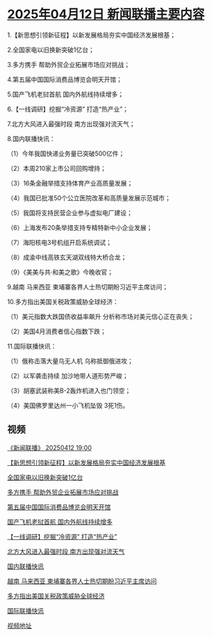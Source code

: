 # [2025年04月12日 新闻联播主要内容](https://tv.cctv.com/lm/xwlb/day/20250412.shtml)

1.【新思想引领新征程】以新发展格局夯实中国经济发展根基；

2.全国家电以旧换新突破1亿台；

3.多方携手 帮助外贸企业拓展市场应对挑战；

4.第五届中国国际消费品博览会明天开馆；

5.国产飞机老挝首航 国内外航线持续增多；

6.【一线调研】挖掘“冷资源” 打造“热产业”；

7.北方大风进入最强时段 南方出现强对流天气；

8.国内联播快讯：

（1）今年我国快递业务量已突破500亿件；

（2）本周210家上市公司回购增持；

（3）16条金融举措支持体育产业高质量发展；

（4）我国已批准50个公立医院改革和高质量发展示范城市；

（5）我国将支持民营企业参与虚拟电厂建设；

（6）上海发布20条举措支持专精特新中小企业发展；

（7）海阳核电3号机组开启系统调试；

（8）成渝中线高铁玄天湖双线特大桥合龙；

（9）《美美与共·和美之歌》今晚收官；

9.越南 马来西亚 柬埔寨各界人士热切期盼习近平主席访问；

10.多方指出美国关税政策威胁全球经济：

（1）美元指数大跌国债收益率飙升 分析称市场对美元信心正在丧失；

（2）美国4月消费者信心指数下跌；

11.国际联播快讯：

（1）俄称击落大量乌无人机 乌称抵御俄进攻；

（2）以军袭击持续 加沙地带人道形势严峻；

（3）胡塞武装称美B-2轰炸机进入也门领空；

（4）美国佛罗里达州一小飞机坠毁 3死1伤。

## 视频

[《新闻联播》 20250412 19:00](https://tv.cctv.com/2025/04/12/VIDE5Defz9V6BOSMZ3c1AnGP250412.shtml)

[【新思想引领新征程】以新发展格局夯实中国经济发展根基](https://tv.cctv.com/2025/04/12/VIDEH8DhbhAkeLhAuabynug5250412.shtml)

[全国家电以旧换新突破1亿台](https://tv.cctv.com/2025/04/12/VIDErLpnV1FNa1M2ldjGJy2C250412.shtml)

[多方携手 帮助外贸企业拓展市场应对挑战](https://tv.cctv.com/2025/04/12/VIDEW9wH2o9GozShadAuPiQD250412.shtml)

[第五届中国国际消费品博览会明天开馆](https://tv.cctv.com/2025/04/12/VIDEVSR6UqMajG28G7c64XZu250412.shtml)

[国产飞机老挝首航 国内外航线持续增多](https://tv.cctv.com/2025/04/12/VIDEUhaRL0A10bb2AXwUeU0H250412.shtml)

[【一线调研】挖掘“冷资源” 打造“热产业”](https://tv.cctv.com/2025/04/12/VIDEmJ78mHVhhb0KvxC2zFur250412.shtml)

[北方大风进入最强时段 南方出现强对流天气](https://tv.cctv.com/2025/04/12/VIDEYIkrtsO28dADYaKgsahY250412.shtml)

[国内联播快讯](https://tv.cctv.com/2025/04/12/VIDEDWMkbYNaMN2k39iqrVvy250412.shtml)

[越南 马来西亚 柬埔寨各界人士热切期盼习近平主席访问](https://tv.cctv.com/2025/04/12/VIDEtF4GR24fkoDjo8RLHIiQ250412.shtml)

[多方指出美国关税政策威胁全球经济](https://tv.cctv.com/2025/04/12/VIDEalG5KRjSfdJuGzsQY7TU250412.shtml)

[国际联播快讯](https://tv.cctv.com/2025/04/12/VIDEgtC3I54VFNReuaVeM3B0250412.shtml)

[视频地址](https://tv.cctv.com/lm/xwlb/day/20250412.shtml) 

